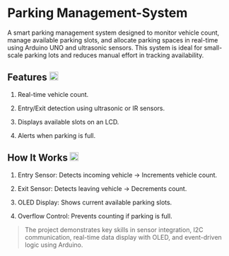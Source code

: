 # Parking Management-System
A smart parking management system designed to monitor vehicle count, manage available parking slots, and allocate parking spaces in real-time using Arduino UNO and ultrasonic sensors. This system is ideal for small-scale parking lots and reduces manual effort in tracking availability.

## Features <img src="https://github.com/user-attachments/assets/514c03f4-91a9-44e2-b533-5e36335cd4a8" width="20" height="20">

1. Real-time vehicle count.

2. Entry/Exit detection using ultrasonic or IR sensors.

3. Displays available slots on an LCD.

4. Alerts when parking is full.

## How It Works <image src="https://github.com/user-attachments/assets/bac99f3e-1362-405d-8352-23cbc6faf234" width="20" height="20">

1. Entry Sensor: Detects incoming vehicle → Increments vehicle count.

2. Exit Sensor: Detects leaving vehicle → Decrements count.

3. OLED Display: Shows current available parking slots.

4. Overflow Control: Prevents counting if parking is full.

> The project demonstrates key skills in sensor integration, I2C communication, real-time data display with OLED, and event-driven logic using Arduino.

